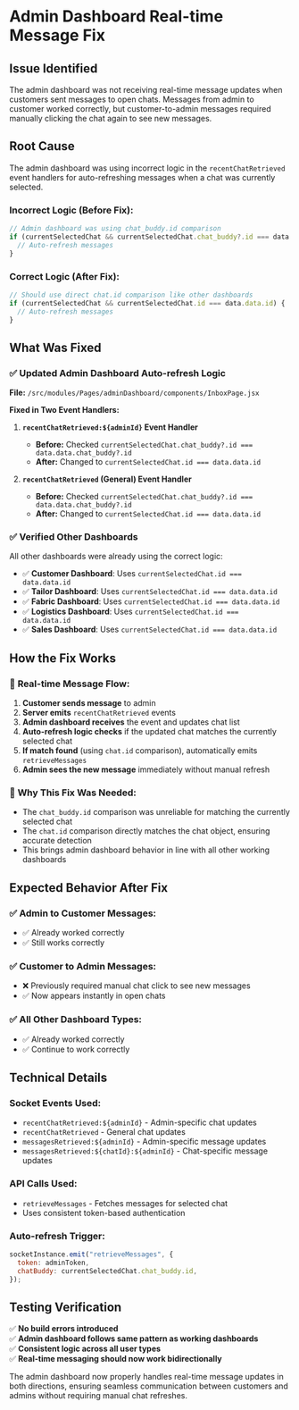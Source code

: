 # Admin Dashboard Real-time Message Fix

## Issue Identified
The admin dashboard was not receiving real-time message updates when customers sent messages to open chats. Messages from admin to customer worked correctly, but customer-to-admin messages required manually clicking the chat again to see new messages.

## Root Cause
The admin dashboard was using incorrect logic in the `recentChatRetrieved` event handlers for auto-refreshing messages when a chat was currently selected.

### Incorrect Logic (Before Fix):
```javascript
// Admin dashboard was using chat_buddy.id comparison
if (currentSelectedChat && currentSelectedChat.chat_buddy?.id === data.data.chat_buddy?.id) {
  // Auto-refresh messages
}
```

### Correct Logic (After Fix):
```javascript
// Should use direct chat.id comparison like other dashboards
if (currentSelectedChat && currentSelectedChat.id === data.data.id) {
  // Auto-refresh messages
}
```

## What Was Fixed

### ✅ **Updated Admin Dashboard Auto-refresh Logic**

**File:** `/src/modules/Pages/adminDashboard/components/InboxPage.jsx`

**Fixed in Two Event Handlers:**

1. **`recentChatRetrieved:${adminId}` Event Handler**
   - **Before:** Checked `currentSelectedChat.chat_buddy?.id === data.data.chat_buddy?.id`
   - **After:** Changed to `currentSelectedChat.id === data.data.id`

2. **`recentChatRetrieved` (General) Event Handler**
   - **Before:** Checked `currentSelectedChat.chat_buddy?.id === data.data.chat_buddy?.id`
   - **After:** Changed to `currentSelectedChat.id === data.data.id`

### ✅ **Verified Other Dashboards**
All other dashboards were already using the correct logic:
- ✅ **Customer Dashboard**: Uses `currentSelectedChat.id === data.data.id`
- ✅ **Tailor Dashboard**: Uses `currentSelectedChat.id === data.data.id`
- ✅ **Fabric Dashboard**: Uses `currentSelectedChat.id === data.data.id`
- ✅ **Logistics Dashboard**: Uses `currentSelectedChat.id === data.data.id`
- ✅ **Sales Dashboard**: Uses `currentSelectedChat.id === data.data.id`

## How the Fix Works

### 🔄 **Real-time Message Flow:**
1. **Customer sends message** to admin
2. **Server emits** `recentChatRetrieved` events
3. **Admin dashboard receives** the event and updates chat list
4. **Auto-refresh logic checks** if the updated chat matches the currently selected chat
5. **If match found** (using `chat.id` comparison), automatically emits `retrieveMessages`
6. **Admin sees the new message** immediately without manual refresh

### 🎯 **Why This Fix Was Needed:**
- The `chat_buddy.id` comparison was unreliable for matching the currently selected chat
- The `chat.id` comparison directly matches the chat object, ensuring accurate detection
- This brings admin dashboard behavior in line with all other working dashboards

## Expected Behavior After Fix

### ✅ **Admin to Customer Messages:**
- ✅ Already worked correctly
- ✅ Still works correctly

### ✅ **Customer to Admin Messages:**
- ❌ Previously required manual chat click to see new messages
- ✅ Now appears instantly in open chats

### ✅ **All Other Dashboard Types:**
- ✅ Already worked correctly
- ✅ Continue to work correctly

## Technical Details

### **Socket Events Used:**
- `recentChatRetrieved:${adminId}` - Admin-specific chat updates
- `recentChatRetrieved` - General chat updates
- `messagesRetrieved:${adminId}` - Admin-specific message updates
- `messagesRetrieved:${chatId}:${adminId}` - Chat-specific message updates

### **API Calls Used:**
- `retrieveMessages` - Fetches messages for selected chat
- Uses consistent token-based authentication

### **Auto-refresh Trigger:**
```javascript
socketInstance.emit("retrieveMessages", {
  token: adminToken,
  chatBuddy: currentSelectedChat.chat_buddy.id,
});
```

## Testing Verification

✅ **No build errors introduced**  
✅ **Admin dashboard follows same pattern as working dashboards**  
✅ **Consistent logic across all user types**  
✅ **Real-time messaging should now work bidirectionally**

The admin dashboard now properly handles real-time message updates in both directions, ensuring seamless communication between customers and admins without requiring manual chat refreshes.